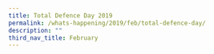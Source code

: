 ```yaml
---
title: Total Defence Day 2019
permalink: /whats-happening/2019/feb/total-defence-day/
description: ""
third_nav_title: February
---
```

